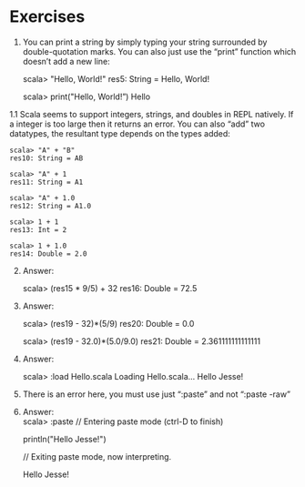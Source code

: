 # Exercises
1. You can print a string by simply typing your string surrounded by double-quotation marks. You can also just use the “print” function which doesn’t add a new line:

	scala> "Hello, World!"
	res5: String = Hello, World!

	scala> print("Hello, World!”)
	Hello

1.1 Scala seems to support integers, strings, and doubles in REPL natively. If a integer is too large then it returns an error. You can also “add” two datatypes, the resultant type depends on the types added:

	scala> "A" + "B"
	res10: String = AB

	scala> "A" + 1
	res11: String = A1

	scala> "A" + 1.0
	res12: String = A1.0

	scala> 1 + 1
	res13: Int = 2

	scala> 1 + 1.0
	res14: Double = 2.0

2. Answer:

	scala> (res15 * 9/5) + 32
	res16: Double = 72.5

3. Answer:

	scala> (res19 - 32)*(5/9)
	res20: Double = 0.0

	scala> (res19 - 32.0)*(5.0/9.0)
	res21: Double = 2.361111111111111

4. Answer:

	scala> :load Hello.scala
	Loading Hello.scala...
	Hello Jesse!

5. There is an error here, you must use just “:paste” and not “:paste -raw”

6. Answer:	
	scala> :paste
	// Entering paste mode (ctrl-D to finish)

	println("Hello Jesse!")

	// Exiting paste mode, now interpreting.

	Hello Jesse!
